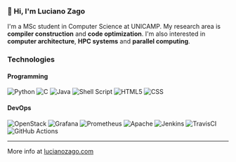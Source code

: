 ### 👋 Hi, I'm Luciano Zago

I'm a MSc student in Computer Science at UNICAMP. My research area is **compiler construction** and **code optimization**. I'm also interested in **computer architecture**, **HPC systems** and **parallel computing**.

### Technologies
#### Programming
  ![Python](https://img.shields.io/badge/python%20-%2314354C.svg?&style=for-the-badge&logo=python&logoColor=white)
  ![C](https://img.shields.io/badge/c%20-%2300599C.svg?&style=for-the-badge&logo=c&logoColor=white)
  ![Java](https://img.shields.io/badge/java-%23ED8B00.svg?&style=for-the-badge&logo=java&logoColor=white)
  ![Shell Script](https://img.shields.io/badge/shell_script%20-%23121011.svg?&style=for-the-badge&logo=gnu-bash&logoColor=white)
  ![HTML5](https://img.shields.io/badge/html5%20-%23E34F26.svg?&style=for-the-badge&logo=html5&logoColor=white)
  ![CSS](https://img.shields.io/badge/css3%20-%231572B6.svg?&style=for-the-badge&logo=css3&logoColor=white)
#### DevOps
  ![OpenStack](https://img.shields.io/badge/Openstack-%23f01742.svg?&style=for-the-badge&logo=openstack&logoColor=white)
  ![Grafana](https://img.shields.io/badge/grafana-%23F46800.svg?&style=for-the-badge&logo=grafana&logoColor=white)
  ![Prometheus](https://img.shields.io/badge/prometheus-%23E6522C.svg?&style=for-the-badge&logo=prometheus&logoColor=white)
  ![Apache](https://img.shields.io/badge/apache%20-%23D42029.svg?&style=for-the-badge&logo=apache&logoColor=white)
  ![Jenkins](https://img.shields.io/badge/jenkins%20-%232C5263.svg?&style=for-the-badge&logo=jenkins&logoColor=white)
  ![TravisCI](https://img.shields.io/badge/travisci%20-%232B2F33.svg?&style=for-the-badge&logo=travis%20ci&logoColor=white)
  ![GitHub Actions](https://img.shields.io/badge/github%20actions%20-%232671E5.svg?&style=for-the-badge&logo=github%20actions&logoColor=white)

---
More info at [lucianozago.com](https://lucianozago.com)

